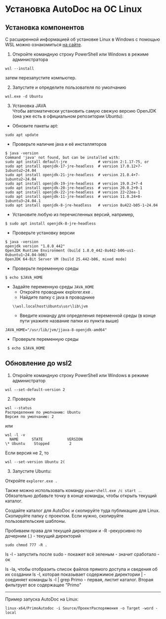 # Установка AutoDoc на OC Linux

## Установка компонентов

С расширенной информацией об установке Linux в Windows с помощью WSL можно ознакомиться [на сайте](https://learn.microsoft.com/ru-ru/windows/wsl/install).

1. Откройте командную строку PowerShell или Windows в режиме администратора  
```
wsl --install
```
затем перезапустите компьютер.

2. Запустите и определите пользователя по умолчанию
```
wsl.exe -d Ubuntu
```

3. Установка JAVA  
Чтобы автоматически установить самую свежую версию OpenJDK (она уже есть в официальном репозитории Ubuntu):

* Обновите пакеты apt:
```
sudo apt update
```
* Проверьте наличие  java и её инсталляторов
```
$ java -version
Command 'java' not found, but can be installed with:
sudo apt install default-jre              # version 2:1.17-75, or
sudo apt install openjdk-17-jre-headless  # version 17.0.12+7-1ubuntu2~24.04
sudo apt install openjdk-21-jre-headless  # version 21.0.4+7-1ubuntu2~24.04
sudo apt install openjdk-19-jre-headless  # version 19.0.2+7-4
sudo apt install openjdk-20-jre-headless  # version 20.0.2+9-1
sudo apt install openjdk-22-jre-headless  # version 22~22ea-1
sudo apt install openjdk-11-jre-headless  # version 11.0.24+8-1ubuntu3~24.04.1
sudo apt install openjdk-8-jre-headless   # version 8u422-b05-1~24.04
```
* Установите любую из перечисленных версий, например,
```
$ sudo apt install openjdk-8-jre-headless
```
* Проверьте установку версии
```
$ java -version
openjdk version "1.8.0_442"
OpenJDK Runtime Environment (build 1.8.0_442-8u442-b06~us1-0ubuntu1~24.04-b06)
OpenJDK 64-Bit Server VM (build 25.442-b06, mixed mode)
```
* Проверьте переменную среды
```
$ echo $JAVA_HOME
```
* Задайте переменную среды `JAVA_HOME`
  * Откройте проводник
  explorer.exe .
  * Найдите папку с java в проводнике
  ```
  \\wsl.localhost\Ubuntu\usr\lib\jvm
  ```
  * Введите команду для определения переменной среды (в конце пути укажите название папки из пункта выше)
 ```
 JAVA_HOME="/usr/lib/jvm/jjava-8-openjdk-amd64"
```
* Проверьте переменную среды
```
 $ echo $JAVA_HOME
```

## Обновление до wsl2

1. Откройте командную строку PowerShell или Windows в режиме администратор
```
wsl --set-default-version 2
```
2. Проверьте 
```
wsl --status
Распределение по умолчанию: Ubuntu
Версия по умолчанию: 2
```
или
```
wsl -l -v
  NAME      STATE           VERSION
\* Ubuntu    Stopped         2
```
Если версия не 2, то
```
wsl --set-version Ubuntu 2(
```

3. Запустите Ubuntu:

Откройте `explorer.exe .`

Также можно использовать команду `powershell.exe /c start .`. Обязательно добавьте точку в конце команды, чтобы открыть текущий каталог.

Cоздайте каталог для AutoDoc и скопируйте туда публикацию для Linux.
Скопируйте папку с проектом.
Если нужно, скопируйте пользовательские шаблоны.

Пробиваем права для текущей директории и -R -рекурсивно по дочерним (.) - текущий директорий
```
sudo chmod 777 -R .
```
ls -l - запустить после sudo - покажет всё зеленым - значит сработало - ок

ls -la, чтобы отобразить список файлов прямого доступа и сведения об их создании
ls -l, которая показывает содержимое директории
| - соединяет команды
ls -l | grep Primo - первая, листит каталог. Вторая фильтрует все содержащее "Primo"

-----------------------------------------------------------------------------------------------------------------------
Пример запуска AutoDoc на Linux:
```
linux-x64/PrimoAutodoc -i Source/ПроектРаспоряжения -o Target -word -local
```
